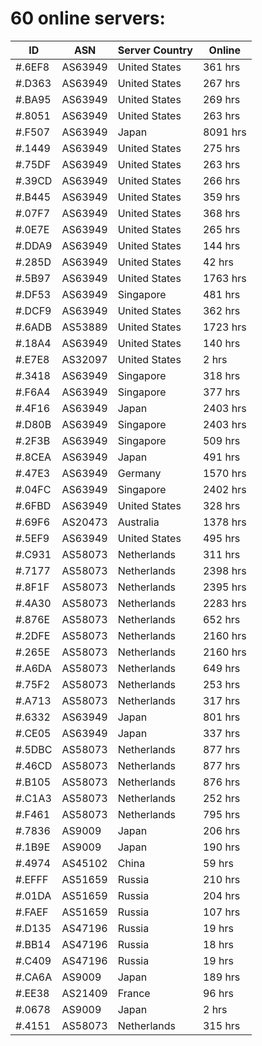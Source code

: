 # 60 online servers:

| ID | ASN | Server Country | Online |
| ------ | ------ | ------ | ------ |
| #.6EF8 | AS63949 | United States | 361 hrs |
| #.D363 | AS63949 | United States | 267 hrs |
| #.BA95 | AS63949 | United States | 269 hrs |
| #.8051 | AS63949 | United States | 263 hrs |
| #.F507 | AS63949 | Japan | 8091 hrs |
| #.1449 | AS63949 | United States | 275 hrs |
| #.75DF | AS63949 | United States | 263 hrs |
| #.39CD | AS63949 | United States | 266 hrs |
| #.B445 | AS63949 | United States | 359 hrs |
| #.07F7 | AS63949 | United States | 368 hrs |
| #.0E7E | AS63949 | United States | 265 hrs |
| #.DDA9 | AS63949 | United States | 144 hrs |
| #.285D | AS63949 | United States | 42 hrs |
| #.5B97 | AS63949 | United States | 1763 hrs |
| #.DF53 | AS63949 | Singapore | 481 hrs |
| #.DCF9 | AS63949 | United States | 362 hrs |
| #.6ADB | AS53889 | United States | 1723 hrs |
| #.18A4 | AS63949 | United States | 140 hrs |
| #.E7E8 | AS32097 | United States | 2 hrs |
| #.3418 | AS63949 | Singapore | 318 hrs |
| #.F6A4 | AS63949 | Singapore | 377 hrs |
| #.4F16 | AS63949 | Japan | 2403 hrs |
| #.D80B | AS63949 | Singapore | 2403 hrs |
| #.2F3B | AS63949 | Singapore | 509 hrs |
| #.8CEA | AS63949 | Japan | 491 hrs |
| #.47E3 | AS63949 | Germany | 1570 hrs |
| #.04FC | AS63949 | Singapore | 2402 hrs |
| #.6FBD | AS63949 | United States | 328 hrs |
| #.69F6 | AS20473 | Australia | 1378 hrs |
| #.5EF9 | AS63949 | United States | 495 hrs |
| #.C931 | AS58073 | Netherlands | 311 hrs |
| #.7177 | AS58073 | Netherlands | 2398 hrs |
| #.8F1F | AS58073 | Netherlands | 2395 hrs |
| #.4A30 | AS58073 | Netherlands | 2283 hrs |
| #.876E | AS58073 | Netherlands | 652 hrs |
| #.2DFE | AS58073 | Netherlands | 2160 hrs |
| #.265E | AS58073 | Netherlands | 2160 hrs |
| #.A6DA | AS58073 | Netherlands | 649 hrs |
| #.75F2 | AS58073 | Netherlands | 253 hrs |
| #.A713 | AS58073 | Netherlands | 317 hrs |
| #.6332 | AS63949 | Japan | 801 hrs |
| #.CE05 | AS63949 | Japan | 337 hrs |
| #.5DBC | AS58073 | Netherlands | 877 hrs |
| #.46CD | AS58073 | Netherlands | 877 hrs |
| #.B105 | AS58073 | Netherlands | 876 hrs |
| #.C1A3 | AS58073 | Netherlands | 252 hrs |
| #.F461 | AS58073 | Netherlands | 795 hrs |
| #.7836 | AS9009 | Japan | 206 hrs |
| #.1B9E | AS9009 | Japan | 190 hrs |
| #.4974 | AS45102 | China | 59 hrs |
| #.EFFF | AS51659 | Russia | 210 hrs |
| #.01DA | AS51659 | Russia | 204 hrs |
| #.FAEF | AS51659 | Russia | 107 hrs |
| #.D135 | AS47196 | Russia | 19 hrs |
| #.BB14 | AS47196 | Russia | 18 hrs |
| #.C409 | AS47196 | Russia | 19 hrs |
| #.CA6A | AS9009 | Japan | 189 hrs |
| #.EE38 | AS21409 | France | 96 hrs |
| #.0678 | AS9009 | Japan | 2 hrs |
| #.4151 | AS58073 | Netherlands | 315 hrs |

